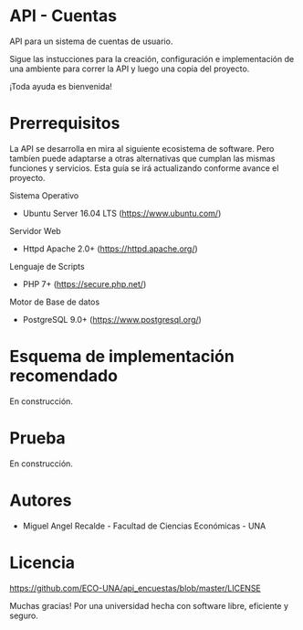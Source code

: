 # API - Cuentas

API para un sistema de cuentas de usuario.


Sigue las instucciones para la creación, configuración e implementación de una ambiente para correr la API y luego una copia del proyecto.

¡Toda ayuda es bienvenida!


# Prerrequisitos

La API se desarrolla en mira al siguiente ecosistema de software. Pero tambíen puede adaptarse a otras alternativas que cumplan las mismas funciones y servicios. Esta guía se irá actualizando conforme avance el proyecto.

Sistema Operativo
- Ubuntu Server 16.04 LTS (https://www.ubuntu.com/)

Servidor Web
- Httpd Apache 2.0+ (https://httpd.apache.org/)

Lenguaje de Scripts
- PHP 7+ (https://secure.php.net/)

Motor de Base de datos
- PostgreSQL 9.0+ (https://www.postgresql.org/)

# Esquema de implementación recomendado

En construcción.

# Prueba

En construcción.


# Autores
- Miguel Angel Recalde - Facultad de Ciencias Económicas - UNA

# Licencia
https://github.com/ECO-UNA/api_encuestas/blob/master/LICENSE

Muchas gracias!
Por una universidad hecha con software libre, eficiente y seguro.
